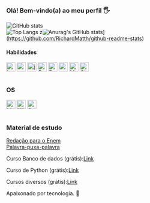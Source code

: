 ### Olá! Bem-vindo(a) ao meu perfil 🖐️ <br>

![GitHub stats](https://github-readme-stats.vercel.app/api?username=RichardMatth&show_icons=true&theme=tokyonight&count_private=false)<br>
![Top Langs](https://github-readme-stats.vercel.app/api/top-langs/?username=RichardMatth&layout=compact&theme=tokyonight)
z![Anurag's GitHub stats](https://github-readme-stats.vercel.app/api?username=anuraghazra)](https://github.com/RichardMatth/github-readme-stats)

#### Habilidades
<div style="display: inline_block">
  <img align="center" alt="html5" src="https://cdn.jsdelivr.net/gh/devicons/devicon/icons/html5/html5-original.svg" width="24" height="24"/>
  <img align="center" alt="css" src="https://cdn.jsdelivr.net/gh/devicons/devicon/icons/css3/css3-original.svg" width="24" height="24"/>
  <img align="center" alt="js" src="https://cdn.jsdelivr.net/gh/devicons/devicon/icons/javascript/javascript-original.svg" width="24" height="24"/>
  <img align="center" alt="Python" src="https://cdn.jsdelivr.net/gh/devicons/devicon/icons/python/python-original.svg" width="24" height="24"/>
  <img align="center" alt="Bootstrap" src="https://cdn.jsdelivr.net/gh/devicons/devicon/icons/bootstrap/bootstrap-original.svg" width="24" height="24">
  <img align="center" alt="nodejs" src="https://cdn.jsdelivr.net/gh/devicons/devicon/icons/nodejs/nodejs-original.svg" width="24" height="24"/>
  <img align="center" alt="MySQL" src="https://cdn.jsdelivr.net/gh/devicons/devicon/icons/mysql/mysql-original-wordmark.svg" width="24" height="24"/>
  <img align="center" alt="Git" src="https://cdn.jsdelivr.net/gh/devicons/devicon/icons/git/git-original.svg" width="24" height="24"/>
</div><br/>

### OS
<div style="display: inline_block">
  <img align="center" alt="Linux" src="https://cdn.jsdelivr.net/gh/devicons/devicon/icons/linux/linux-original.svg" width="24" height="24"/>
  <img align="center" alt="Windows" src="https://cdn.jsdelivr.net/gh/devicons/devicon/icons/windows8/windows8-original.svg" width="24" height="24"/>
  <img align="center" alt="Android" src="https://cdn.jsdelivr.net/gh/devicons/devicon/icons/android/android-original.svg" width="24" height="24" />
</div>
<br>

### Material de estudo

<a href="https://apps.univesp.br/enem-escreva-pra-ver/">Redação para o Enem</a><br>
<a href="https://apps.univesp.br/palavra-puxa-palavra/">Palavra-puxa-palavra</a>
<br>

<p>Curso Banco de dados (grátis):<a href="https://www.ev.org.br/trilhas-de-conhecimento/banco-de-dados">Link</a><br></p>
<p>Curso de Python (grátis):<a href="https://www.ev.org.br/trilhas-de-conhecimento/linguagem-de-programacao-python">Link</a></p>
<p>Cursos diversos (grátis):<a href="https://ibqp-ava.com/loja_virtual/cursos.php?id=INFORM%C3%81TICA%20E%20TECNOLOGIA">Link</a></p>

Apaixonado por tecnologia. 💓
